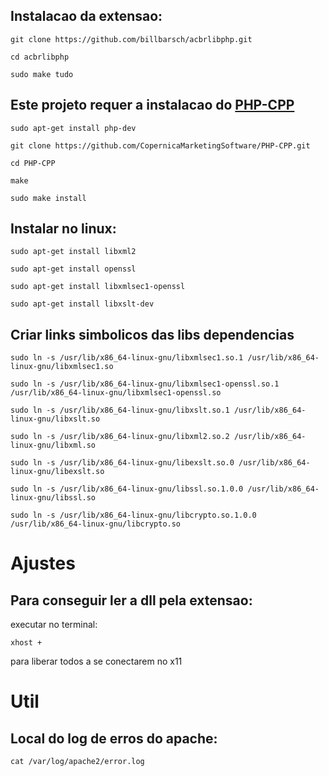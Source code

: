 ## Instalacao da extensao:

`git clone https://github.com/billbarsch/acbrlibphp.git`

`cd acbrlibphp`

`sudo make tudo`


## Este projeto requer a instalacao do [PHP-CPP](http://www.php-cpp.com/) 

`sudo apt-get install php-dev`

`git clone https://github.com/CopernicaMarketingSoftware/PHP-CPP.git`

`cd PHP-CPP`

`make`

`sudo make install`


## Instalar no linux:

`sudo apt-get install libxml2`

`sudo apt-get install openssl`

`sudo apt-get install libxmlsec1-openssl`

`sudo apt-get install libxslt-dev`


## Criar links simbolicos das libs dependencias

`sudo ln -s /usr/lib/x86_64-linux-gnu/libxmlsec1.so.1 /usr/lib/x86_64-linux-gnu/libxmlsec1.so`

`sudo ln -s /usr/lib/x86_64-linux-gnu/libxmlsec1-openssl.so.1 /usr/lib/x86_64-linux-gnu/libxmlsec1-openssl.so`

`sudo ln -s /usr/lib/x86_64-linux-gnu/libxslt.so.1 /usr/lib/x86_64-linux-gnu/libxslt.so`

`sudo ln -s /usr/lib/x86_64-linux-gnu/libxml2.so.2 /usr/lib/x86_64-linux-gnu/libxml.so`

`sudo ln -s /usr/lib/x86_64-linux-gnu/libexslt.so.0 /usr/lib/x86_64-linux-gnu/libexslt.so`

`sudo ln -s /usr/lib/x86_64-linux-gnu/libssl.so.1.0.0 /usr/lib/x86_64-linux-gnu/libssl.so`

`sudo ln -s /usr/lib/x86_64-linux-gnu/libcrypto.so.1.0.0 /usr/lib/x86_64-linux-gnu/libcrypto.so`


# Ajustes

## Para conseguir ler a dll pela extensao:

executar no terminal: 

`xhost +` 

para liberar todos a se conectarem no x11


# Util

## Local do log de erros do apache:

`cat /var/log/apache2/error.log`
